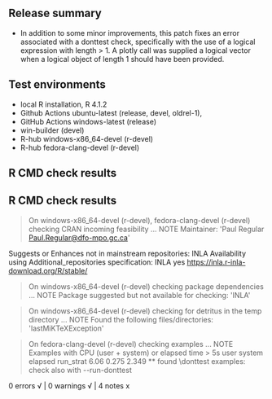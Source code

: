 ## Release summary

- In addition to some minor improvements, this patch fixes an error associated with a donttest check, specifically with the use of a logical expression with length > 1. A plotly call was supplied a logical vector when a logical object of length 1 should have been provided. 

## Test environments

- local R installation, R 4.1.2
- Github Actions ubuntu-latest (release, devel, oldrel-1), 
- GitHub Actions windows-latest (release)
- win-builder (devel)
- R-hub windows-x86_64-devel (r-devel)
- R-hub fedora-clang-devel (r-devel)

## R CMD check results

## R CMD check results
> On windows-x86_64-devel (r-devel), fedora-clang-devel (r-devel)
  checking CRAN incoming feasibility ... NOTE
  Maintainer: 'Paul Regular <Paul.Regular@dfo-mpo.gc.ca>'
  
  Suggests or Enhances not in mainstream repositories:
    INLA
  Availability using Additional_repositories specification:
    INLA   yes   https://inla.r-inla-download.org/R/stable/

> On windows-x86_64-devel (r-devel)
  checking package dependencies ... NOTE
  Package suggested but not available for checking: 'INLA'

> On windows-x86_64-devel (r-devel)
  checking for detritus in the temp directory ... NOTE
  Found the following files/directories:
    'lastMiKTeXException'

> On fedora-clang-devel (r-devel)
  checking examples ... NOTE
  Examples with CPU (user + system) or elapsed time > 5s
            user system elapsed
  run_strat 6.06  0.275   2.349
  ** found \donttest examples: check also with --run-donttest

0 errors √ | 0 warnings √ | 4 notes x


